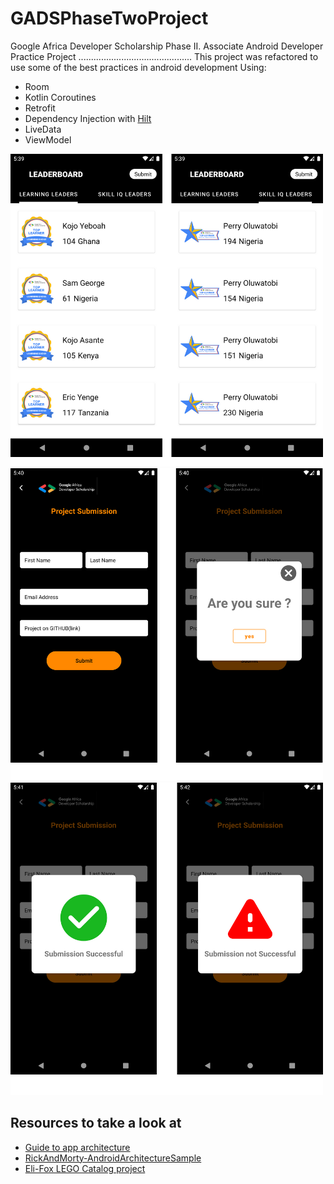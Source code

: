 # GADSPhaseTwoProject
Google Africa Developer Scholarship Phase II. Associate Android Developer Practice Project
.............................................
This project was refactored to use some of the best practices in android development
Using:
 * Room
 * Kotlin Coroutines 
 * Retrofit
 * Dependency Injection with [Hilt](https://dagger.dev/hilt/)
 * LiveData
 * ViewModel
 
![preview1.png](preview1.png)
![preview2.png](preview2.png)
![preview3.png](preview3.png)

 ## Resources to take a look at
 * [Guide to app architecture](https://developer.android.com/jetpack/guide)
 * [RickAndMorty-AndroidArchitectureSample](https://github.com/sberoch/RickAndMorty-AndroidArchitectureSample)
 * [Eli-Fox LEGO Catalog project](https://proandroiddev.com/android-architecture-starring-kotlin-coroutines-jetpack-mvvm-room-paging-retrofit-and-dagger-7749b2bae5f7)
